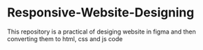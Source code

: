 # Responsive-Website-Designing
This repository is a practical of desiging website in figma and then converting them to html, css and js code
